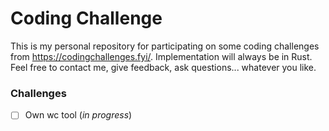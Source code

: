 # Coding Challenge

This is my personal repository for participating on some coding challenges from https://codingchallenges.fyi/. Implementation will always be in Rust. Feel free to contact me, give feedback, ask questions... whatever you like.

### Challenges

- [ ] Own wc tool (_in progress_)
